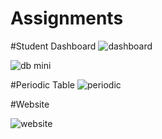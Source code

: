 # Assignments
#Student Dashboard
![dashboard](https://github.com/SurajJCk/Assignments/assets/33105027/2ae8368f-f8e0-49f5-8b2a-56fbdc8f3017)

![db mini](https://github.com/SurajJCk/Assignments/assets/33105027/45dda068-0168-4353-ac64-8ce86a9a1c48)

#Periodic Table
![periodic](https://github.com/SurajJCk/Assignments/assets/33105027/bc9006f2-9b47-4810-aef2-b791c498ffda)

#Website

![website](https://github.com/SurajJCk/Assignments/assets/33105027/457342a1-6d53-4dd3-90f4-12d28044556a)

